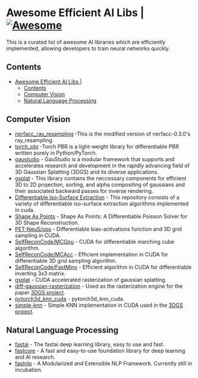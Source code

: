 # Awesome Efficient AI Libs | [![Awesome](https://awesome.re/badge-flat.svg)](https://github.com/sindresorhus/awesome)

This is a curated list of awesome AI libraries which are efficiently implemented, allowing developers to train neural networks quickly.


## Contents
- [Awesome Efficient AI Libs | ](#awesome-efficient-ai-libs--)
  - [Contents](#contents)
  - [Computer Vision](#computer-vision)
  - [Natural Language Processing](#natural-language-processing)


## Computer Vision
- [nerfacc_ray_resampling](https://github.com/taconite/IntrinsicAvatar/tree/main/lib/nerfacc) -This is the modified version of nerfacc-0.3.0's ray_resampling.
- [torch_pbr](https://github.com/taconite/torch_pbr/tree/ffb50b95a91a5b8b07f054858a8a009078f8957a) -Torch PBR is a light-weight library for differentiable PBR written purely in Python/PyTorch.
- [gaustudio](https://github.com/GAP-LAB-CUHK-SZ/gaustudio) - GauStudio is a modular framework that supports and accelerates research and development in the rapidly advancing field of 3D Gaussian Splatting (3DGS) and its diverse applications.
- [gsplat](https://github.com/nerfstudio-project/gsplat) - This library contains the neccessary components for efficient 3D to 2D projection, sorting, and alpha compositing of gaussians and their associated backward passes for inverse rendering.
- [Differentiable Iso-Surface Extraction](https://github.com/SarahWeiii/diso) - This repository consists of a variety of differentiable iso-surface extraction algorithms implemented in cuda.
- [Shape As Points](https://github.com/autonomousvision/shape_as_points) - Shape As Points: A Differentiable Poisson Solver for 3D Shape Reconstruction.
- [PET-NeuS/ops](https://github.com/yiqun-wang/PET-NeuS/tree/main/third_party/ops) - Differentiable bias-activations function and 3D grid sampling in CUDA.
- [SelfReconCode/MCGpu](https://github.com/jby1993/SelfReconCode/tree/main/MCGpu) - CUDA for differentiable marching cube algorithm.
- [SelfReconCode/MCAcc](https://github.com/jby1993/SelfReconCode/tree/main/MCAcc) - Efficient implementation in CUDA for differentiable 3D grid sampling algorithm.
- [SelfReconCode/FastMinv](https://github.com/jby1993/SelfReconCode/tree/main/FastMinv) - Efficient algorithm in CUDA for differentiable inverting 3x3 matrix.
- [gsplat](https://github.com/nerfstudio-project/gsplat) - CUDA accelerated rasterization of gaussian splatting.
- [diff-gaussian-rasterization](https://github.com/graphdeco-inria/diff-gaussian-rasterization) - Used as the rasterization engine for the paper [3DGS project](https://github.com/graphdeco-inria/gaussian-splatting).
- [pytorch3d_knn_cuda](https://github.com/taconite/IntrinsicAvatar/tree/main/lib/pytorch3d) - pytorch3d_knn_cuda.
- [simple-knn](https://gitlab.inria.fr/bkerbl/simple-knn) - Simple KNN implementation in CUDA used in the [3DGS project](https://github.com/graphdeco-inria/gaussian-splatting).
<!-- - [fastai](https://github.com/fastai/fastai) - The fastai deep learning library, easy to use and fast.
- [fastcore](https://github.com/fastai/fastcore) - A fast and easy-to-use foundation library for deep learning and AI research. -->
<!-- - [efficient_cv](https://github.com/EfficientAI/efficient_cv) - Algorithms and resources for computer vision algorithms intended for low power and low performance devices -->


## Natural Language Processing
- [fastai](https://github.com/fastai/fastai) - The fastai deep learning library, easy to use and fast.
- [fastcore](https://github.com/fastai/fastcore) - A fast and easy-to-use foundation library for deep learning and AI research.
- [fastnlp](https://github.com/fastnlp/fastNLP) - A Modularized and Extensible NLP Framework. Currently still in incubation.